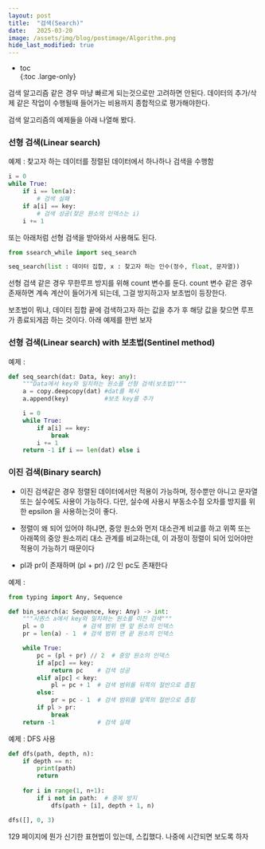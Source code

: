 ```yaml
---
layout: post
title:  "검색(Search)"
date:   2025-03-20
image: /assets/img/blog/postimage/Algorithm.png
hide_last_modified: true
---
```


* toc  
{:toc .large-only}

검색 알고리즘 같은 경우 마냥 빠르게 되는것으로만 고려하면 안된다. 데이터의 추가/삭제 같은 작업이 수행될때 들어가는 비용까지 종합적으로 평가해야한다.

검색 알고리즘의 예제들을 아래 나열해 봤다.

### 선형 검색(Linear search)

예제 : 찾고자 하는 데이터를 정렬된 데이터에서 하나하나 검색을 수행함
~~~python
i = 0
while True:
    if i == len(a):
        # 검색 실패
    if a[i] == key:
        # 검색 성공(찾은 원소의 인덱스는 i)
    i += 1
~~~
또는 아래처럼 선형 검색을 받아와서 사용해도 된다.
~~~python
from ssearch_while import seq_search

seq_search(list : 데이터 집합, x : 찾고자 하는 인수(정수, float, 문자열))
~~~

선형 검색 같은 경우 무한루프 방지를 위해 count 변수를 둔다. count 변수 같은 경우 존재하면 계속 계산이 들어가게 되는데, 그걸 방지하고자 보초법이 등장한다.

보초법이 뭐냐, 데이터 집합 끝에 검색하고자 하는 값을 추가 후 해당 값을 찾으면 루프가 종료되게끔 하는 것이다.
아래 예제를 한번 보자

### 선형 검색(Linear search) with 보초법(Sentinel method)

예제 :
~~~python
def seq_search(dat: Data, key: any):
    """Data에서 key와 일치하는 원소를 선형 검색(보초법)"""
    a = copy.deepcopy(dat) #dat를 복사
    a.append(key)          #보초 key를 추가

    i = 0
    while True:
        if a[i] == key:
            break
        i += 1
    return -1 if i == len(dat) else i
~~~


### 이진 검색(Binary search)

- 이진 검색같은 경우 정렬된 데이터에서만 적용이 가능하며, 정수뿐만 아니고 문자열 또는 실수에도 사용이 가능하다. 다만, 실수에 사용시 부동소수점 오차를 방지를 위한 epsilon 을 사용하는것이 좋다.

- 정렬이 왜 되어 있어야 하냐면, 중앙 원소와 먼저 대소관계 비교를 하고 위쪽 또는 아래쪽의 중앙 원소끼리 대소 관계를 비교하는데, 이 과정이 정렬이 되어 있어야만 적용이 가능하기 때문이다

- pl과 pr이 존재하며 (pl + pr) //2 인 pc도 존재한다

예제 : 
~~~python
from typing import Any, Sequence

def bin_search(a: Sequence, key: Any) -> int:
    """시퀀스 a에서 key와 일치하는 원소를 이진 검색"""
    pl = 0           # 검색 범위 맨 앞 원소의 인덱스
    pr = len(a) - 1  # 검색 범위 맨 끝 원소의 인덱스

    while True:
        pc = (pl + pr) // 2  # 중앙 원소의 인덱스
        if a[pc] == key:
            return pc    # 검색 성공
        elif a[pc] < key:
            pl = pc + 1  # 검색 범위를 뒤쪽의 절반으로 좁힘
        else:
            pr = pc - 1  # 검색 범위를 앞쪽의 절반으로 좁힘
        if pl > pr:
            break
    return -1            # 검색 실패
~~~

예제 : DFS 사용
~~~python
def dfs(path, depth, n):
    if depth == n:
        print(path)
        return
    
    for i in range(1, n+1):
        if i not in path:  # 중복 방지
            dfs(path + [i], depth + 1, n)

dfs([], 0, 3)
~~~

129 페이지에 뭔가 신기한 표현법이 있는데, 스킵했다. 나중에 시간되면 보도록 하자
